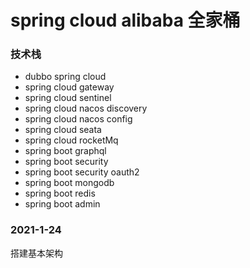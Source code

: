 # spring cloud alibaba 全家桶

### 技术栈
- dubbo spring cloud
- spring cloud gateway
- spring cloud sentinel
- spring cloud nacos discovery
- spring cloud nacos config
- spring cloud seata
- spring cloud rocketMq
- spring boot graphql 
- spring boot security
- spring boot security oauth2
- spring boot mongodb
- spring boot redis
- spring boot admin

### 2021-1-24
搭建基本架构
